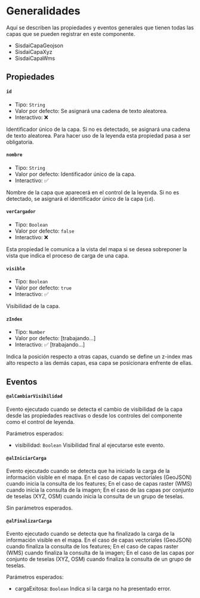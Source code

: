 # Generalidades

Aquí se describen las propiedades y eventos generales que tienen todas las capas que se pueden registrar en este componente.

- SisdaiCapaGeojson
- SisdaiCapaXyz
- SisdaiCapaWms

## Propiedades

#### `id`

- Tipo: `String`
- Valor por defecto: Se asignará una cadena de texto aleatorea.
- Interactivo: ❌

Identificador único de la capa. Si no es detectado, se asignará una cadena de texto aleatorea. Para hacer uso de la leyenda esta propiedad pasa a ser obligatoria.

#### `nombre`

- Tipo: `String`
- Valor por defecto: Identificador único de la capa.
- Interactivo: ✅

Nombre de la capa que aparecerá en el control de la leyenda. Si no es detectado, se asignará el identificador único de la capa (`id`).

#### `verCargador`

- Tipo: `Boolean`
- Valor por defecto: `false`
- Interactivo: ❌

Esta propiedad le comunica a la vista del mapa si se desea sobreponer la vista que indica el proceso de carga de una capa.

#### `visible`

- Tipo: `Boolean`
- Valor por defecto: `true`
- Interactivo: ✅

Visibilidad de la capa.

#### `zIndex`

- Tipo: `Number`
- Valor por defecto: [trabajando...]
- Interactivo: ✅ [trabajando...]

Indica la posición respecto a otras capas, cuando se define un z-index mas alto respecto a las demás capas, esa capa se posicionara enfrente de ellas.

## Eventos

#### `@alCambiarVisibilidad`

Evento ejecutado cuando se detecta el cambio de visibilidad de la capa desde las propiedades reactivas o desde los controles del componente como el control de leyenda.

Parámetros esperados:

- visibilidad: `Boolean` Visibilidad final al ejecutarse este evento.

#### `@alIniciarCarga`

Evento ejecutado cuando se detecta que ha iniciado la carga de la información visible en el mapa. En el caso de capas vectoriales (GeoJSON) cuando inicia la consulta de los features; En el caso de capas raster (WMS) cuando inicia la consulta de la imagen; En el caso de las capas por conjunto de teselas (XYZ, OSM) cuando inicia la consulta de un grupo de teselas.

Sin parámetros esperados.

#### `@alFinalizarCarga`

Evento ejecutado cuando se detecta que ha finalizado la carga de la información visible en el mapa. En el caso de capas vectoriales (GeoJSON) cuando finaliza la consulta de los features; En el caso de capas raster (WMS) cuando finaliza la consulta de la imagen; En el caso de las capas por conjunto de teselas (XYZ, OSM) cuando finaliza la consulta de un grupo de teselas.

Parámetros esperados:

- cargaExitosa: `Boolean` Indica si la carga no ha presentado error.
